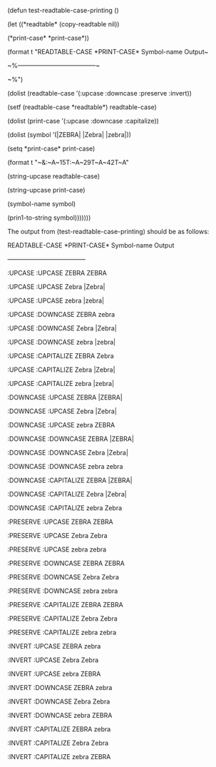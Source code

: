  



(defun test-readtable-case-printing () 



(let ((\*readtable\* (copy-readtable nil)) 



(\*print-case\* \*print-case\*)) 



(format t "READTABLE-CASE \*PRINT-CASE\* Symbol-name Output~ 



~%–––––––––––––––––––––––––~ 



~%") 



(dolist (readtable-case ’(:upcase :downcase :preserve :invert)) 



(setf (readtable-case \*readtable\*) readtable-case) 



(dolist (print-case ’(:upcase :downcase :capitalize)) 



(dolist (symbol ’(|ZEBRA| |Zebra| |zebra|)) 



(setq \*print-case\* print-case) 



(format t "~&:~A~15T:~A~29T~A~42T~A" 







 



 



(string-upcase readtable-case) 



(string-upcase print-case) 



(symbol-name symbol) 



(prin1-to-string symbol))))))) 



The output from (test-readtable-case-printing) should be as follows: 



READTABLE-CASE \*PRINT-CASE\* Symbol-name Output 



––––––––––––––––––––––––– 



:UPCASE :UPCASE ZEBRA ZEBRA 



:UPCASE :UPCASE Zebra |Zebra| 



:UPCASE :UPCASE zebra |zebra| 



:UPCASE :DOWNCASE ZEBRA zebra 



:UPCASE :DOWNCASE Zebra |Zebra| 



:UPCASE :DOWNCASE zebra |zebra| 



:UPCASE :CAPITALIZE ZEBRA Zebra 



:UPCASE :CAPITALIZE Zebra |Zebra| 



:UPCASE :CAPITALIZE zebra |zebra| 



:DOWNCASE :UPCASE ZEBRA |ZEBRA| 



:DOWNCASE :UPCASE Zebra |Zebra| 



:DOWNCASE :UPCASE zebra ZEBRA 



:DOWNCASE :DOWNCASE ZEBRA |ZEBRA| 



:DOWNCASE :DOWNCASE Zebra |Zebra| 



:DOWNCASE :DOWNCASE zebra zebra 



:DOWNCASE :CAPITALIZE ZEBRA |ZEBRA| 



:DOWNCASE :CAPITALIZE Zebra |Zebra| 



:DOWNCASE :CAPITALIZE zebra Zebra 



:PRESERVE :UPCASE ZEBRA ZEBRA 



:PRESERVE :UPCASE Zebra Zebra 



:PRESERVE :UPCASE zebra zebra 



:PRESERVE :DOWNCASE ZEBRA ZEBRA 



:PRESERVE :DOWNCASE Zebra Zebra 



:PRESERVE :DOWNCASE zebra zebra 



:PRESERVE :CAPITALIZE ZEBRA ZEBRA 



:PRESERVE :CAPITALIZE Zebra Zebra 



:PRESERVE :CAPITALIZE zebra zebra 



:INVERT :UPCASE ZEBRA zebra 



:INVERT :UPCASE Zebra Zebra 



:INVERT :UPCASE zebra ZEBRA 



:INVERT :DOWNCASE ZEBRA zebra 



:INVERT :DOWNCASE Zebra Zebra 



:INVERT :DOWNCASE zebra ZEBRA 



:INVERT :CAPITALIZE ZEBRA zebra 



:INVERT :CAPITALIZE Zebra Zebra 



:INVERT :CAPITALIZE zebra ZEBRA 







 



 



